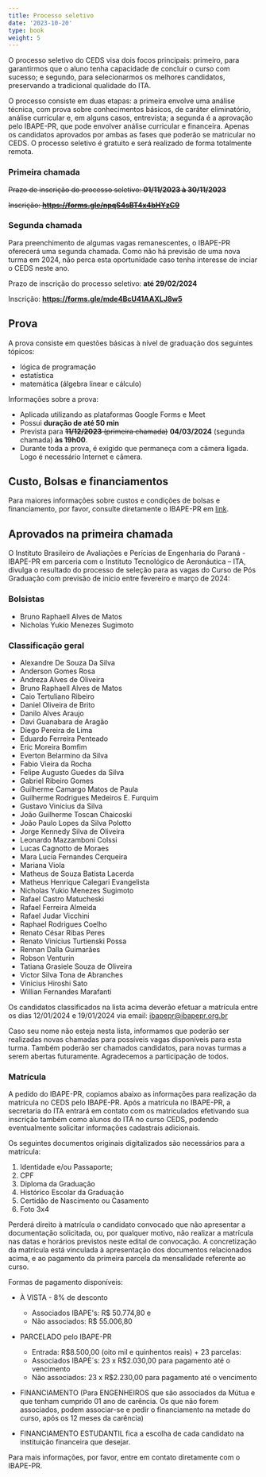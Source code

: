 ```yaml
---
title: Processo seletivo
date: '2023-10-20'
type: book
weight: 5
---
```


O processo seletivo do CEDS visa dois focos principais: primeiro, para garantirmos que o aluno tenha capacidade de concluir o curso com sucesso; e segundo, para selecionarmos os melhores candidatos, preservando a tradicional qualidade do ITA.


O processo consiste em duas etapas: a primeira envolve uma análise técnica, com prova sobre conhecimentos básicos, de caráter eliminatório, análise curricular e, em alguns casos, entrevista; a segunda é a aprovação pelo IBAPE-PR, que pode envolver análise curricular e financeira. Apenas os candidatos aprovados por ambas as fases que poderão se matricular no CEDS. O processo seletivo é gratuito e será realizado de forma totalmente remota.

### Primeira chamada

~~Prazo de inscrição do processo seletivo: **01/11/2023 à 30/11/2023**~~

~~Inscrição: **https://forms.gle/npqS4sBT4x4bHYzC9**~~

### Segunda chamada

Para preenchimento de algumas vagas remanescentes, o IBAPE-PR oferecerá uma segunda chamada. Como não há previsão de uma nova turma em 2024, não perca esta oportunidade caso tenha interesse de inciar o CEDS neste ano.

Prazo de inscrição do processo seletivo: **até 29/02/2024**

Inscrição: **https://forms.gle/mde4BcU41AAXLJ8w5**

## Prova

A prova consiste em questões básicas à nível de graduação dos seguintes tópicos:
- lógica de programação
- estatística
- matemática (álgebra linear e cálculo)

Informações sobre a prova:
- Aplicada utilizando as plataformas Google Forms e Meet
- Possui **duração de até 50 min**
- Prevista para ~~**11/12/2023** (primeira chamada)~~ **04/03/2024** (segunda chamada)  **às 19h00**.
- Durante toda a prova, é exigido que permaneça com a câmera ligada. Logo é necessário Internet e câmera.

## Custo, Bolsas e financiamentos

Para maiores informações sobre custos e condições de bolsas e financiamento, por favor, consulte diretamente o IBAPE-PR em [link](https://www.ibapepr.org.br/).

## Aprovados na primeira chamada

O Instituto Brasileiro de Avaliações e Perícias de Engenharia do Paraná - IBAPE-PR em parceria com o Instituto Tecnológico de Aeronáutica – ITA, divulga o resultado do processo de seleção para as vagas do Curso de Pós Graduação com previsão de início entre fevereiro e março de 2024:

### Bolsistas

- Bruno Raphaell Alves de Matos
- Nicholas Yukio Menezes Sugimoto

### Classificação geral

- Alexandre De Souza Da Silva
- Anderson Gomes Rosa
- Andreza Alves de Oliveira
- Bruno Raphaell Alves de Matos
- Caio Tertuliano Ribeiro
- Daniel Oliveira de Brito
- Danilo Alves Araujo
- Davi Guanabara de Aragão
- Diego Pereira de Lima
- Eduardo Ferreira Penteado
- Eric Moreira Bomfim
- Everton Belarmino da Silva
- Fabio Vieira da Rocha
- Felipe Augusto Guedes da Silva
- Gabriel Ribeiro Gomes
- Guilherme Camargo  Matos de Paula
- Guilherme Rodrigues Medeiros E. Furquim
- Gustavo Vinícius da Silva
- João Guilherme Toscan Chaicoski
- João Paulo Lopes da Silva Polotto
- Jorge Kennedy Silva de Oliveira
- Leonardo Mazzamboni Colssi
- Lucas Cagnotto de Moraes
- Mara Lucia Fernandes Cerqueira
- Mariana Viola
- Matheus de Souza Batista Lacerda
- Matheus Henrique Calegari Evangelista
- Nicholas Yukio Menezes Sugimoto
- Rafael Castro Matucheski
- Rafael Ferreira Almeida
- Rafael Judar Vicchini
- Raphael Rodrigues Coelho
- Renato César Ribas Peres
- Renato Vinícius Turtienski Possa
- Rennan Dalla Guimarães
- Robson Venturin
- Tatiana Grasiele Souza de Oliveira
- Victor Silva Tona de Abranches
- Vinicius Hiroshi Sato
- Willian Fernandes Marafanti

Os candidatos classificados na lista acima deverão efetuar a matrícula entre os dias 12/01/2024 e 19/01/2024 via email: ibapepr@ibapepr.org.br

Caso seu nome não esteja nesta lista, informamos que poderão ser realizadas novas chamadas para possíveis vagas disponíveis para esta turma.
Também poderão ser chamados candidatos, para novas turmas a serem abertas futuramente.
Agradecemos a participação de todos.

### Matrícula

A pedido do IBAPE-PR, copiamos abaixo as informações para realização da matrícula no CEDS pelo IBAPE-PR.
Após a matrícula no IBAPE-PR, a secretaria do ITA entrará em contato com os matriculados efetivando sua inscrição também como
alunos do ITA no curso CEDS, podendo eventualmente solicitar informações cadastrais adicionais.

Os seguintes documentos originais digitalizados são necessários para a matrícula:

1. Identidade e/ou Passaporte;
2. CPF
3. Diploma da Graduação
4. Histórico Escolar da Graduação
5. Certidão de Nascimento ou Casamento
6. Foto 3x4

Perderá direito à matrícula o candidato convocado que não apresentar a documentação solicitada, ou, por qualquer motivo, não realizar a matrícula nas datas e horários previstos neste edital de convocação.
A concretização da matrícula está vinculada à apresentação dos documentos relacionados acima, e ao pagamento da primeira parcela da mensalidade referente ao curso.

Formas de pagamento disponíveis:

- À VISTA - 8% de desconto
  - Associados IBAPE's: R$ 50.774,80 e
  - Não associados: R$ 55.006,80

- PARCELADO pelo IBAPE-PR
  - Entrada: R$8.500,00 (oito mil e quinhentos reais) + 23 parcelas:
  - Associados IBAPE´s: 23 x R$2.030,00 para pagamento até o vencimento
  - Não associados: 23 x R$2.230,00 para pagamento até o vencimento

- FINANCIAMENTO (Para ENGENHEIROS que são associados da Mútua e que tenham cumprido 01 ano de carência. Os que não forem associados, podem associar-se e pedir o financiamento na metade do curso, após os 12 meses da carência)

- FINANCIAMENTO ESTUDANTIL fica a escolha de cada candidato na instituição financeira que desejar.

Para mais informações, por favor, entre em contato diretamente com o IBAPE-PR.